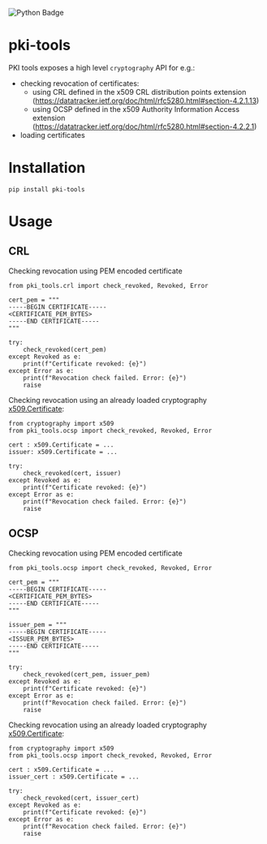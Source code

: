 ![Python Badge](https://img.shields.io/badge/python-3.7%2B-blue.svg?style=for-the-badge&logo=python)

# pki-tools

PKI tools exposes a high level `cryptography` API for e.g.:

* checking revocation of certificates:
  * using CRL defined in the x509 CRL
    distribution points extension 
    (https://datatracker.ietf.org/doc/html/rfc5280.html#section-4.2.1.13)
  * using OCSP defined in the x509 Authority Information Access extension
    (https://datatracker.ietf.org/doc/html/rfc5280.html#section-4.2.2.1)
* loading certificates

# Installation

`pip install pki-tools`

# Usage

## CRL

Checking revocation using PEM encoded certificate
```python3
from pki_tools.crl import check_revoked, Revoked, Error

cert_pem = """
-----BEGIN CERTIFICATE-----
<CERTIFICATE_PEM_BYTES>
-----END CERTIFICATE-----
"""

try:
    check_revoked(cert_pem)
except Revoked as e:
    print(f"Certificate revoked: {e}")
except Error as e:
    print(f"Revocation check failed. Error: {e}")
    raise
```

Checking revocation using an already loaded cryptography [x509.Certificate](https://cryptography.io/en/latest/x509/reference/#cryptography.x509.Certificate):

```python3
from cryptography import x509
from pki_tools.ocsp import check_revoked, Revoked, Error

cert : x509.Certificate = ...
issuer: x509.Certificate = ...

try:
    check_revoked(cert, issuer)
except Revoked as e:
    print(f"Certificate revoked: {e}")
except Error as e:
    print(f"Revocation check failed. Error: {e}")
    raise
```

## OCSP

Checking revocation using PEM encoded certificate
```python3
from pki_tools.ocsp import check_revoked, Revoked, Error

cert_pem = """
-----BEGIN CERTIFICATE-----
<CERTIFICATE_PEM_BYTES>
-----END CERTIFICATE-----
"""

issuer_pem = """
-----BEGIN CERTIFICATE-----
<ISSUER_PEM_BYTES>
-----END CERTIFICATE-----
"""

try:
    check_revoked(cert_pem, issuer_pem)
except Revoked as e:
    print(f"Certificate revoked: {e}")
except Error as e:
    print(f"Revocation check failed. Error: {e}")
    raise
```

Checking revocation using an already loaded cryptography [x509.Certificate](https://cryptography.io/en/latest/x509/reference/#cryptography.x509.Certificate):

```python3
from cryptography import x509
from pki_tools.ocsp import check_revoked, Revoked, Error

cert : x509.Certificate = ...
issuer_cert : x509.Certificate = ...

try:
    check_revoked(cert, issuer_cert)
except Revoked as e:
    print(f"Certificate revoked: {e}")
except Error as e:
    print(f"Revocation check failed. Error: {e}")
    raise
```